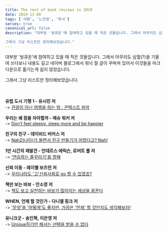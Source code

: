 ```yaml
---
title: The rest of book reviews in 2019
date: 2019-11-08
tags: ['서평', '느낀점', '독서']
series: true
canonical_url: false
description: "대부분 '씽큐온'에 참여하고 있을 때 적은 것들입니다. 그래서 아무리도 심혈(?)을 기울여 쓰다보니 내용도 길고 네이버 블로그에서 워낙 잘 글이 꾸며져 있어서 이것들을 마크다운으로 옮기는게 쉽지 않았습니다.  

그래서 그냥 리스트만 정리해보았습니다."
---
```


대부분 '씽큐온'에 참여하고 있을 때 적은 것들입니다. 그래서 아무리도 심혈(?)을 기울여 쓰다보니 내용도 길고 네이버 블로그에서 워낙 잘 글이 꾸며져 있어서 이것들을 마크다운으로 옮기는게 쉽지 않았습니다.  

그래서 그냥 리스트만 정리해보았습니다.  
<br>
<br>

**유럽 도시 기행 1 - 유시민 저**  
-> [관광이 아닌 여행을 하는 법 : 콘텍스트 파악](https://blog.naver.com/dlwlduf22/221701883037)


**우리는 왜 잠을 자야할까 - 매슈 워커 저**  
-> [Don't feel sleepy, sleep more and be happier](https://blog.naver.com/dlwlduf22/221656729857)

**친구의 친구 - 데이비드 버커스 저**  
-> [Nah2(나이)가 들면서 친구 만들기가 어렵다고? Nah!](https://blog.naver.com/dlwlduf22/221644131279)

**1만 시간의 재발견 - 안데르스 에릭슨, 로버트 풀 저**  
-> ['연습하는 졸꾸러기'를 향해](https://blog.naver.com/dlwlduf22/221627090694)

**신뢰 이동 - 레이첼 보츠먼 저**  
-> [우리나라도 '고'신뢰사회로 go 할 수 있겠죠?](https://blog.naver.com/dlwlduf22/221611603648)

**책만 보는 바보 - 안소영 저**  
-> [책도 보고 실천하는 바보가 많아지는 세상을 꿈꾼다](https://blog.naver.com/dlwlduf22/221585309999)

**WHEN, 언제 할 것인가 - 다니엘 핑크 저**  
-> ['무엇'을 '어떻게'도 좋지만, 가끔은 '언제' 할 것인지도 생각해보자!](https://blog.naver.com/dlwlduf22/221563961751)

**유니크굿 - 송인혁, 이은영 저**  
-> [Unique하기만 해서는 선택을 받을 수 없다](https://blog.naver.com/dlwlduf22/221712791181)